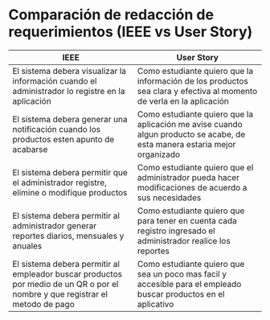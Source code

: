 # Comparación de redacción de requerimientos (IEEE vs User Story) #

| IEEE                                                                                                                            | User Story                                                                                                                 |
|---------------------------------------------------------------------------------------------------------------------------------|----------------------------------------------------------------------------------------------------------------------------|
| El sistema debera visualizar la información cuando el administrador lo registre en la aplicación                                | Como estudiante quiero que la información de los productos sea clara y efectiva al momento de verla en la aplicación       |
| El sistema debera generar una notificación cuando los productos esten apunto  de acabarse                                       | Como estudiante quiero que la aplicación me avise cuando algun producto se acabe, de esta manera estaria mejor organizado  |
| El sistema debera permitir que el administrador registre, elimine o modifique  productos                                        | Como estudiante quiero que el administrador pueda hacer modificaciones  de acuerdo a sus necesidades                       |
| El sistema debera permitir al administrador generar reportes diarios, mensuales y anuales                                       | Como estudiante quiero que para tener en cuenta cada registro ingresado el administrador realice los reportes              |
| El sistema debera permitir al empleador buscar productos por medio de un QR o  por el nombre y que registrar el metodo de pago  | Como estudiante quiero que sea un poco mas facil y accesible para el  empleado buscar productos en el aplicativo           |
